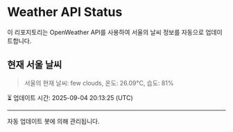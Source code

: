
# Weather API Status

이 리포지토리는 OpenWeather API를 사용하여 서울의 날씨 정보를 자동으로 업데이트합니다.

## 현재 서울 날씨
> 서울의 현재 날씨: few clouds, 온도: 26.09°C, 습도: 81%

⏳ 업데이트 시간: 2025-09-04 20:13:25 (UTC)

---
자동 업데이트 봇에 의해 관리됩니다.
